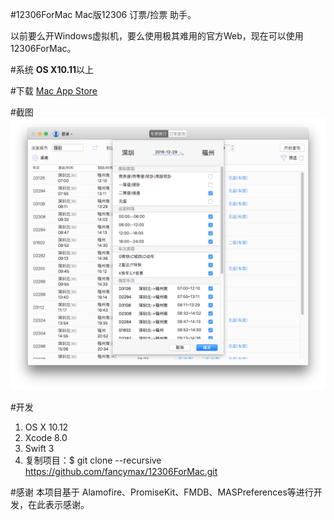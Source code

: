 #12306ForMac
Mac版12306 订票/捡票 助手。

以前要么开Windows虚拟机，要么使用极其难用的官方Web，现在可以使用12306ForMac。

#系统
**OS X10.11**以上

#下载
[Mac App Store](https://itunes.apple.com/us/app/ding-piao-zhu-shou/id1163682213?l=zh&ls=1&mt=12)


#截图
![demo](screenshot/12306ForMac.png)

#开发
1. OS X 10.12
2. Xcode 8.0
3. Swift 3
4. 复制项目：$ git clone --recursive https://github.com/fancymax/12306ForMac.git 

#感谢
本项目基于 Alamofire、PromiseKit、FMDB、MASPreferences等进行开发，在此表示感谢。

